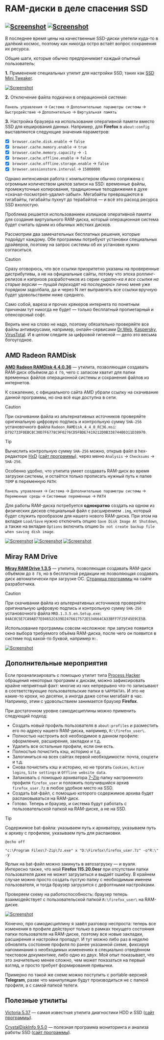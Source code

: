 # RAM-диски в деле спасения SSD

[![Screenshot](../../../data/tags/win7/tag_win7.png)](../../../data/tags/win7)
[![Screenshot](../../../data/tags/good/tag_good.png)](../../../data/tags/good)
-----
В последнее время цены на качественные SSD-диски улетели куда-то в далёкий космос, поэтому как никогда остро встаёт вопрос сохранения их ресурса.

Общие шаги, которые обычно предпринимает каждый опытный пользователь:

**1.** Применение специальных утилит для настройки SSD, таких как [SSD Mini Tweaker](https://github.com/apscrap/data-01/blob/main/2025-06-07-ram-disk/files/ssd_mini_tweaker_2.5.7z).

[![Screenshot](https://github.com/apscrap/data-01/blob/main/2025-06-07-ram-disk/pic/ssd_mini_tweaker_mini.png)](https://github.com/apscrap/data-01/blob/main/2025-06-07-ram-disk/pic/ssd_mini_tweaker.png)

**2.** Отключение файла подкачки в операционной системе:

`Панель управления` -> `Система` -> `Дополнительные параметры системы` -> `Быстродействие` -> `Дополнительно` -> `Виртуальная память`


**3.** Настройка браузера на использование оперативной памяти вместо SSD для кеширования данных. Например, для **Firefox** в `about:config` выставляются следующие значения параметров:

- [x] `browser.cache.disk.enable` -> `false`
- [x] `browser.cache.memory.enable` -> `true`
- [x] `browser.cache.memory.capacity` -> `-1`
- [x] `browser.cache.offline.enable` -> `false`
- [x] `browser.cache.offline.storage.enable` -> `false`
- [x] `browser.sessionstore.interval` -> `15000000`

Однако интенсивная работа с компьютером обычно сопряжена с огромным количеством циклов записи на SSD: временные файлы, промежуточные копирования, традиционные телодвижения в духе «скачал-посмотрел-удалил-забыл». Мегабайты превращаются в гигабайты, гигабайты пухнут до терабайтов — и всё это расход ресурса SSD вхолостую.

Проблема решается использованием излишков оперативной памяти для создания виртуального RAM-диска, который операционная система будет считать одним из обычных жёстких дисков.

Рассмотрим два замечательных бесплатных решения, которые подойдут каждому. Обе программы потребуют установки специальных драйверов, поэтому на запрос системы об их установке нужно согласиться.

> [!CAUTION]
> Сразу оговорюсь, что все ссылки приоритетно указаны на проверенные дистрибутивы, а не на официальные сайты, потому что эпоха роллинг-релизов и капризов разработчиков из серии «*удалю-ка я все ссылки на старые версии — пущай переходят на последнюю*» лично меня уже порядком задолбала, да и через N лет выправлять все ссылки вручную будет удовольствием ниже среднего.
>
> Само собой, вареза и прочих крякеров интернета по понятным причинам тут никогда не будет — только бесплатный пропиетарный и опенсорсный софт.
>
> Верить мне на слово не надо, поэтому обязательно проверяйте все файлы антивирусами, например, онлайн-сервисами [Dr.Web](https://vms.drweb.ru/scan_file/), [Kaspersky](https://opentip.kaspersky.com), [VirusTotal](https://www.virustotal.com/gui/home/upload). И в целом следите за цифровой гигиеной — дело это весьма богоугодное.

## AMD Radeon RAMDisk 

**[AMD Radeon RAMDisk 4.4.0.36](https://github.com/apscrap/data-01/blob/main/2025-06-07-ram-disk/files/amd_radeon_ramdisk_4.4.0.rc36.7z)** — утилита, позволяющая создавать RAM-диск объёмом до `4 Гб`, чего с запасом хватит для папки временных файлов операционной системы и сохранения файлов из интернетов.

К сожалению, с официального сайта AMD убрали ссылку на скачивание данной программы, но она всё еще доступна в сети. 
> [!CAUTION]
> При скачивании файла из альтернативных источников проверяйте оригинальную цифровую подпись и контрольную сумму `SHA-256` установочного файла `Radeon_RAMDisk_4_4_0_RC36.msi`: `D792733F0EBC8C30D7F6778C9F0276CD5FBDE7419212D0B338744B0311D38970`.

> [!TIP]
> Вычислить контрольную сумму `SHA-256` можно, открыв файл в hex-редакторе [HxD](https://github.com/apscrap/data-01/blob/main/2025-06-07-ram-disk/files/hxd_2.5.0.7z) ([сайт программы](https://mh-nexus.de/en/hxd/)), через меню `Analysis` -> `Checksums` -> `SHA-256`.

Особенно удобно, что утилита умеет создавать RAM-диск во время загрузки системы, и остаётся только прописать нужный путь к папке `TEMP` в переменную `PATH`:

`Панель управления` -> `Система` -> `Дополнительные параметры системы` -> `Переменные среды` -> `Системные переменные` -> `PATH`

Для работы RAM-диска потребуется **однократно** создать на одном из физических дисков специальный файл с расширением `.img`, который будет служить прообразом для нашего нового RAM-диска. При этом на вкладке `Load/Save` нужно отключить опцию `Save Disk Image At Shutdown`, а также на вкладке `Options` включить опцию `Do not create backup file when saving disk image`.

[![Screenshot](https://github.com/apscrap/data-01/blob/main/2025-06-07-ram-disk/pic/amd_ram_disk_settings_mini.png)](https://github.com/apscrap/data-01/blob/main/2025-06-07-ram-disk/pic/amd_ram_disk_settings.png)
[![Screenshot](https://github.com/apscrap/data-01/blob/main/2025-06-07-ram-disk/pic/amd_ram_disk_load_save_mini.png)](https://github.com/apscrap/data-01/blob/main/2025-06-07-ram-disk/pic/amd_ram_disk_load_save.png)
[![Screenshot](https://github.com/apscrap/data-01/blob/main/2025-06-07-ram-disk/pic/amd_ram_disk_options_mini.png)](https://github.com/apscrap/data-01/blob/main/2025-06-07-ram-disk/pic/amd_ram_disk_options.png)

## Miray RAM Drive 

**[Miray RAM Drive 1.3.5](https://github.com/apscrap/data-01/blob/main/2025-06-07-ram-disk/files/mrd_ram_drive_1.3.5.7z)** — утилита, позволяющая создавать RAM-диск объёмом до `8 Гб`, но в бесплатной редакции не позволяющая создавать диск автоматически при загрузке ОС. [Страница программы](https://www.miray-software.com/download/miray-ram-drive.html) на сайте разработчика.
> [!CAUTION]
> При скачивании файла из альтернативных источников проверяйте оригинальную цифровую подпись и контрольную сумму `SHA-256` установочного файла `MRD.1.3.5.en.Setup.exe`: `04AC0C5E7CA9A877E04652C639D2476617572E534664CA33BFF7F25F45E9CE5B`.

Использование программы совсем несложное: при запуске появится окно выбора требуемого объёма RAM-диска, после чего он появится в системе под какой-то буквой, например `H:`.

[![Screenshot](https://github.com/apscrap/data-01/blob/main/2025-06-07-ram-disk/pic/miray_ram_drive_mini.png)](https://github.com/apscrap/data-01/blob/main/2025-06-07-ram-disk/pic/miray_ram_drive.png)

## Дополнительные мероприятия

Если проанализировать с помощью утилит типа [Process Hacker](https://github.com/apscrap/data-01/blob/main/2025-06-07-ram-disk/files/process_hacker_2.39.7z) обращения некоторых программ к дискам, можно зафиксировать крайне неприятный факт: многие из них непрерывно что-то записывают в соответствующие пользовательские папки в `%APPDATA%`. И это не какие-то крохи, но десятки, а иногда даже сотни мегабайт в час. Например, этим с удовольствием занимается браузер **Firefox**.

При достаточном уровне самодисциплины можно применить следующий подход:

+ Создать новый профиль пользователя в `about:profiles` и разместить его по адресу нашего RAM-диска, например, `R:\firefox_user\`.
+ Полностью настроить всё необходимое в данном профиле: оформление, расширения, закладки и т.д.
+ Удалить все остальные профили, если они есть.
+ Полностью почистить кэш, историю и т.д.
+ Залогиниться на всех сайтах первой необходимости: почта, соцсети и т.д.
+ Снова почистить кэш и историю, но не трогать `Cookies`, `Active logins`, `Site settings` и `Offline website data`.
+ Запаковать c помощью архиватора [7-Zip](https://www.7-zip.org/) папку настроенного профиля `firefox_user` и положить получившийся архив `firefox_user.7z` в любое удобное место на SSD.
+ Создать bat-файл, с помощью которого содержимое архива будет распаковываться на RAM-диск.
+ Готово. Теперь и браузер, и система будут работать с пользовательской папкой на RAM-диске, а не на SSD.

> [!TIP]
> Содержимое bat-файла: указываем путь к архиватору, указываем путь к архиву с профилем, указываем путь для распаковки.
> ```
> @echo off
>
> "c:\Program Files\7-Zip\7z.exe" x "D:\Firefox\firefox_user.7z" -o"R:\" -y
> ```
> Ярлык на bat-файл можно закинуть в автозагрузку — и вуаля.
> Интересно также, что мой **Firefox 115.20.0esr** при отсутствии папки пользователя даже не может загрузиться и выдаёт ошибку. В крайнем случае можно просто создать пустую папку с необходимым именем пользователя, и тогда браузер загрузится с дефолтными настройками.

Проверяем схему на работоспособность: браузер теперь взаимодействует с пользовательской папкой `R:\firefox_user\` на RAM-диске.

[![Screenshot](https://github.com/apscrap/data-01/blob/main/2025-06-07-ram-disk/pic/disk_write_mini.png)](https://github.com/apscrap/data-01/blob/main/2025-06-07-ram-disk/pic/disk_write.png)

Конечно, про самодисциплину я завёл разговор неспроста: теперь все изменения в профиле действуют только в рамках текущего состояния папки пользователя на RAM-диске, поэтому все новые закладки, расширения и настройки пропадут. И тут можно либо раз в неделю обновлять состояние профиля по ранее указанной схеме, фиксируя напоминания о необходимых изменениях в специально отведённом текстовом документике, либо одно из двух. Мой опыт показывает, что это значительно менее сложно, чем может показаться на первый взгляд, и просто требует формирования привычки.

Примерно по такой же схеме можно поступить с portable-версией **Telegram**, разве что манипуляции будут производиться не с папкой профиля, а с самой папкой телеги.

## Полезные утилиты

[Victoria 5.37](https://github.com/apscrap/data-01/blob/main/2025-06-07-ram-disk/files/victoria_5.37.7z) — самая известная утилита диагностики HDD и SSD ([сайт программы](https://hdd.by/victoria/)).

[CrystalDiskInfo 9.5.0](https://github.com/apscrap/data-01/blob/main/2025-06-07-ram-disk/files/crystal_disk_info_9.5.0.7z) — полезная программа мониторинга и анализа работы SSD ([сайт программы](https://crystalmark.info/en/download/)).
